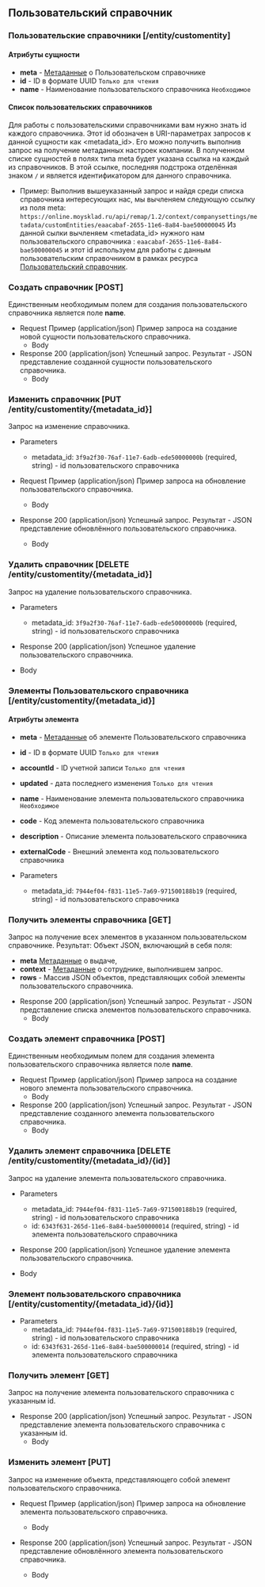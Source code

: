 ## Пользовательский справочник
### Пользовательские справочники [/entity/customentity]
#### Атрибуты сущности
+ **meta** - [Метаданные](/api/remap/1.2/doc/index.html#header-метаданные) о Пользовательском справочнике
+ **id** - ID в формате UUID `Только для чтения`
+ **name** - Наименование пользовательского справочника `Необходимое`

#### Список пользовательских справочников
Для работы с пользовательскими справочниками вам нужно знать id каждого справочника.
Этот id обозначен в URI-параметрах запросов к данной сущности как <metadata_id>. Его
можно получить выполнив запрос на получение метаданных настроек компании. В полученном списке сущностей
в полях типа meta будет указана ссылка на каждый из справочников. В этой ссылке, последняя подстрока отделённая
знаком `/` и является идентификатором для данного справочника.
+ Пример: Выполнив вышеуказанный запрос и найдя среди списка справочника интересующих нас, мы вычленяем следующую ссылку
  из поля meta: `https://online.moysklad.ru/api/remap/1.2/context/companysettings/metadata/customEntities/eaacabaf-2655-11e6-8a84-bae500000045`
  Из данной сылки вычленяем <metadata_id> нужного нам пользовательского справочника : `eaacabaf-2655-11e6-8a84-bae500000045` и этот id используем
  для работы с данным пользовательским справочником в рамках ресурса [Пользовательский справочник](#пользовательский-справочник).

### Создать справочник [POST]
Единственным необходимым полем для создания пользовательского справочника
является поле **name**.
+ Request Пример (application/json)
Пример запроса на создание новой сущности пользовательского справочника.
  + Body
        <!-- include(body/customentity/post_request.json) -->
+ Response 200 (application/json)
Успешный запрос. Результат - JSON представление созданной сущности пользовательского справочника.
  + Body
        <!-- include(body/customentity/post_response.json) -->

### Изменить справочник [PUT /entity/customentity/{metadata_id}]
Запрос на изменение справочника.
+ Parameters
  + metadata_id: `3f9a2f30-76af-11e7-6adb-ede50000000b` (required, string) - id пользовательского справочника

+ Request Пример (application/json)
Пример запроса на обновление пользовательского справочника.
  + Body
        <!-- include(body/customentity/put_request.json) -->

+ Response 200 (application/json)
Успешный запрос. Результат - JSON представление обновлённого пользовательского справочника.
  + Body
        <!-- include(body/customentity/put_response.json) -->

### Удалить справочник [DELETE /entity/customentity/{metadata_id}]
Запрос на удаление пользовательского справочника.
+ Parameters
  + metadata_id: `3f9a2f30-76af-11e7-6adb-ede50000000b` (required, string) - id пользовательского справочника

+ Response 200 (application/json)
Успешное удаление пользовательского справочника.
+ Body

### Элементы Пользовательского справочника [/entity/customentity/{metadata_id}]
#### Атрибуты элемента
+ **meta** - [Метаданные](/api/remap/1.2/doc/index.html#header-метаданные) об элементе Пользовательского справочника
+ **id** - ID в формате UUID `Только для чтения`
+ **accountId** - ID учетной записи `Только для чтения`
+ **updated** - дата последнего изменения `Только для чтения`
+ **name** - Наименование элемента пользовательского справочника `Необходимое`
+ **code** - Код элемента пользовательского справочника
+ **description** - Описание элемента пользовательского справочника
+ **externalCode** - Внешний элемента код пользовательского справочника


+ Parameters
  + metadata_id: `7944ef04-f831-11e5-7a69-971500188b19` (required, string) - id пользовательского справочника


### Получить элементы справочника [GET]
Запрос на получение всех элементов в указанном пользовательском справочнике.
Результат: Объект JSON, включающий в себя поля:
- **meta** [Метаданные](/api/remap/1.2/doc/index.html#header-метаданные) о выдаче,
- **context** - [Метаданные](/api/remap/1.2/doc/index.html#header-метаданные) о сотруднике, выполнившем запрос.
- **rows** - Массив JSON объектов, представляющих собой элементы пользовательского справочника.

+ Response 200 (application/json)
Успешный запрос. Результат - JSON представление списка элементов пользовательского справочника.
  + Body
        <!-- include(body/customentity_elements/get_list.json) -->
        
### Создать элемент справочника [POST]
Единственным необходимым полем для создания элемента пользовательского справочника
является поле **name**.
+ Request Пример (application/json)
Пример запроса на создание нового элемента пользовательского справочника.
  + Body
        <!-- include(body/customentity_elements/post_request.json) -->
+ Response 200 (application/json)
Успешный запрос. Результат - JSON представление созданного элемента пользовательского справочника.
  + Body
        <!-- include(body/customentity_elements/post_response.json) -->
        
### Удалить элемент справочника [DELETE /entity/customentity/{metadata_id}/{id}]
Запрос на удаление элемента пользовательского справочника.
+ Parameters
  + metadata_id: `7944ef04-f831-11e5-7a69-971500188b19` (required, string) - id пользовательского справочника
  + id: `6343f631-265d-11e6-8a84-bae500000014` (required, string) - id элемента пользовательского справочника

+ Response 200 (application/json)
Успешное удаление элемента пользовательского справочника.
+ Body

### Элемент пользовательского справочника [/entity/customentity/{metadata_id}/{id}]
+ Parameters
  + metadata_id: `7944ef04-f831-11e5-7a69-971500188b19` (required, string) - id пользовательского справочника
  + id: `6343f631-265d-11e6-8a84-bae500000014` (required, string) - id элемента пользовательского справочника

### Получить элемент [GET]
Запрос на получение элемента пользовательского справочника с указанным id.
+ Response 200 (application/json)
Успешный запрос. Результат - JSON представление элемента пользовательского справочника с указанным id.
  + Body
        <!-- include(body/customentity_elements/get_by_id.json) -->

### Изменить элемент [PUT]
Запрос на изменение объекта, представляющего собой элемент пользовательского справочника.

+ Request Пример (application/json)
Пример запроса на обновление элемента пользовательского справочника.
  + Body
        <!-- include(body/customentity_elements/put_request.json) -->

+ Response 200 (application/json)
Успешный запрос. Результат - JSON представление обновлённого элемента пользовательского справочника.
  + Body
        <!-- include(body/customentity_elements/put_response.json) -->
